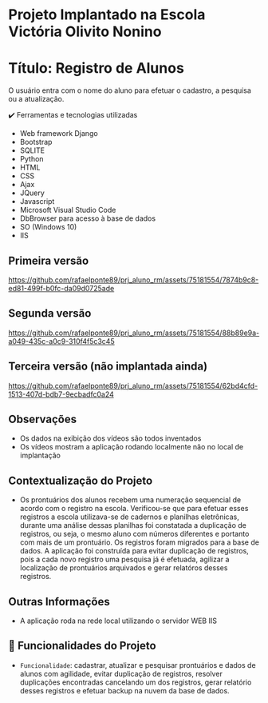 # Projeto Implantado na Escola Victória Olivito Nonino
# Título: Registro de Alunos

O usuário entra com o nome do aluno para efetuar o cadastro, a pesquisa ou a atualização.

:heavy_check_mark: Ferramentas e tecnologias utilizadas

* Web framework Django   
* Bootstrap
* SQLITE
* Python
* HTML
* CSS
* Ajax
* JQuery
* Javascript
* Microsoft Visual Studio Code
* DbBrowser para acesso à base de dados 
* SO (Windows 10)
* IIS

## Primeira versão
https://github.com/rafaelponte89/prj_aluno_rm/assets/75181554/7874b9c8-ed81-499f-b0fc-da09d0725ade

## Segunda versão
https://github.com/rafaelponte89/prj_aluno_rm/assets/75181554/88b89e9a-a049-435c-a0c9-310f4f5c3c45

## Terceira versão (não implantada ainda)
https://github.com/rafaelponte89/prj_aluno_rm/assets/75181554/62bd4cfd-1513-407d-bdb7-9ecbadfc0a24

## Observações
* Os dados na exibição dos vídeos são todos inventados
* Os vídeos mostram a aplicação rodando localmente não no local de implantação
  
## Contextualização do Projeto

* Os prontuários dos alunos recebem uma numeração sequencial de acordo com o registro na escola. Verificou-se que para efetuar esses registros a escola utilizava-se de cadernos e planilhas eletrônicas, durante uma análise dessas planilhas foi constatada a duplicação de registros, ou seja, o mesmo aluno com números diferentes e portanto com mais de um prontuário. Os registros foram migrados para a base de dados. A aplicação foi construída para evitar duplicação de registros, pois a cada novo registro uma pesquisa já é efetuada, agilizar a localização de prontuários arquivados e gerar relatóros desses registros.
  
## Outras Informações
* A aplicação roda na rede local utilizando o servidor WEB IIS

## :hammer: Funcionalidades do Projeto

- `Funcionalidade`: cadastrar, atualizar e pesquisar prontuários e dados de alunos com agilidade, evitar duplicação de registros, resolver duplicações encontradas cancelando um dos registros, gerar relatório desses registros e efetuar backup na nuvem da base de dados.
  
